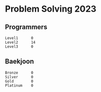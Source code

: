 # Problem Solving 2023

## Programmers
```
Level1		0
Level2		14
Level3		0
```

## Baekjoon
```
Bronze		0
Silver		0
Gold		0
Platinum	0
```
